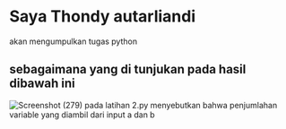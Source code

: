 # Saya Thondy autarliandi
akan mengumpulkan tugas python

## sebagaimana yang di tunjukan pada hasil dibawah ini
![Screenshot (279)](https://github.com/Thndyyy/python1/assets/148066593/a925ef8b-27fb-4d53-b2ee-5d0f7e317575)
pada latihan 2.py menyebutkan bahwa penjumlahan variable yang diambil dari input a dan b
